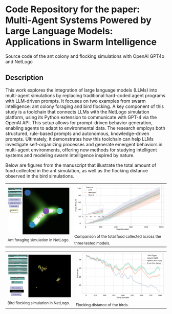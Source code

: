 # Code Repository for the paper: Multi-Agent Systems Powered by Large Language Models: Applications in Swarm Intelligence

Source code of the ant colony and flocking simulations with OpenAI GPT4o and NetLogo

## Description

This work explores the integration of large language models (LLMs) into multi-agent simulations by replacing traditional hard-coded agent programs with LLM-driven prompts. It focuses on two examples from swarm intelligence: ant colony foraging and bird flocking. A key component of this study is a toolchain that connects LLMs with the NetLogo simulation platform, using its Python extension to communicate with GPT-4 via the OpenAI API. This setup allows for prompt-driven behavior generation, enabling agents to adapt to environmental data. The research employs both structured, rule-based prompts and autonomous, knowledge-driven prompts. Ultimately, it demonstrates how this toolchain can help LLMs investigate self-organizing processes and generate emergent behaviors in multi-agent environments, offering new methods for studying intelligent systems and modeling swarm intelligence inspired by nature.

Below are figures from the manuscript that illustrate the total amount of food collected in the ant simulation, as well as the flocking distance observed in the bird simulations.

<table>
  <tr>
    <td>
      <img src="./figures/llm_ants_netlogo_interface.png" alt="Image 1" width="400"/><br>
      <sub>Ant foraging simulation in NetLogo.</sub>
    </td>
    <td>
      <img src="./figures/collected_food_amount_hybrid.png" alt="Image 2" width="600"/><br>
      <sub>Comparison of the total food collected across the three tested models.</sub>
    </td>
  </tr>
</table>

<table>
  <tr>
    <td>
      <img src="./figures/llm_flocking_netlogo_interface.png" alt="Image 1" width="400"/><br>
      <sub>Bird flocking simulation in NetLogo.</sub>
    </td>
    <td>
      <img src="./figures/distances_hybrid_rule-based.png" alt="Image 2" width="600"/><br>
      <sub>Flocking distance of the birds.</sub>
    </td>
  </tr>
</table>
